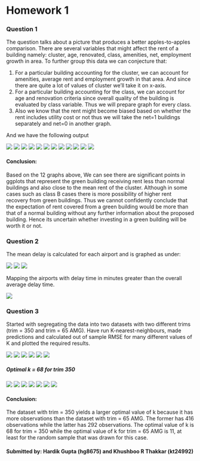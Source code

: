 # Homework 1

### Question 1
The question talks about a picture that produces a better apples-to-apples comparison. There are several variables that might affect the rent of a building namely: cluster, age, renovated, class, amenities, net, employment growth in area.
To further group this data we can conjecture that:
1) For a particular building accounting for the cluster, we can account for amenities, average rent and employment growth in that area. And since there are quite a lot of values of cluster we’ll take it on x-axis.
2) For a particular building accounting for the class, we can account for age and renovation criteria since overall quality of the building is evaluated by class variable. Thus we will prepare graph for every class. 
3) Also we know that the rent might become biased based on whether the rent includes utility cost or not thus we will take the net=1 buildings separately and net=0 in another graph. 

And we have the following output

![]("My-Projects/test1.PNG")
![]("My-Projects/test1.PNG")
![]("My-Projects/test1.PNG")
![]("My-Projects/test1.PNG")
![]("My-Projects/test1.PNG")
![]("My-Projects/test1.PNG")
![]("My-Projects/test1.PNG")
![]("My-Projects/test1.PNG")
![]("My-Projects/test1.PNG")
![]("My-Projects/test1.PNG")
![]("My-Projects/test1.PNG")
![]("My-Projects/test1.PNG")

#### Conclusion: 

Based on the 12 graphs above, We can see there are significant points in ggplots that represent the green building receiving rent less than normal buildings and also close to the mean rent of the cluster. Although in some cases such as class B cases there is more possibility of higher rent recovery from green buildings. Thus we cannot confidently conclude that the expectation of rent covered from a green building would be more than that of a normal building without any further information about the proposed building. Hence its uncertain whether investing in a green building will be worth it or not. 

### Question 2

The mean delay is calculated for each airport and is graphed as under:

![]("My-Projects/test1.PNG")
![]("My-Projects/test1.PNG")
![]("My-Projects/test1.PNG")

Mapping the airports with delay time in minutes greater than the overall average delay time. 

![]("My-Projects/test1.PNG")

### Question 3

Started with segregating the data into two datasets with two different trims (trim = 350 and trim = 65 AMG). Have run K-nearest-neighbours, made predictions and calculated out of sample RMSE for many different values of K and plotted the required results. 

![]("My-Projects/test1.PNG")
![]("My-Projects/test1.PNG")
![]("My-Projects/test1.PNG")
![]("My-Projects/test1.PNG")
![]("My-Projects/test1.PNG")
![]("My-Projects/test1.PNG")

##### Optimal k = 68 for trim 350

![]("My-Projects/test1.PNG")
![]("My-Projects/test1.PNG")
![]("My-Projects/test1.PNG")
![]("My-Projects/test1.PNG")
![]("My-Projects/test1.PNG")
![]("My-Projects/test1.PNG")
![]("My-Projects/test1.PNG")

#### Conclusion: 
The dataset with trim = 350 yields a larger optimal value of k because it has more observations than the dataset with trim = 65 AMG. The former has 416 observations while the latter has 292 observations. The optimal value of k is 68 for trim = 350 while the optimal value of k for trim = 65 AMG is 11, at least for the random sample that was drawn for this case.

#### Submitted by: Hardik Gupta (hg8675) and Khushboo R Thakkar (kt24992)

